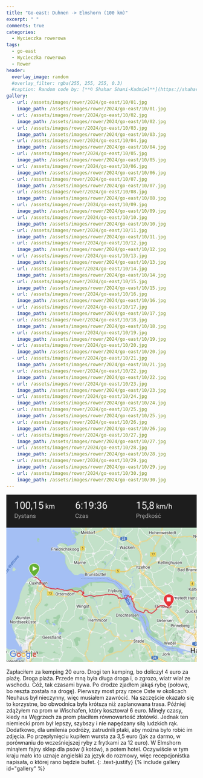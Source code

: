 ```yaml
---
title: "Go-east: Duhnen -> Elmshorn (100 km)"
excerpt: " "
comments: true
categories:
  - Wycieczka rowerowa
tags:
  - go-east
  - Wycieczka rowerowa
  - Rower
header:
  overlay_image: random
  #overlay_filter: rgba(255, 255, 255, 0.3)
  #caption: Random code by: [**© Shahar Shani-Kadmiel**](https://shaharkadmiel.github.io)"
gallery:
  - url: /assets/images/rower/2024/go-east/10/01.jpg
    image_path: /assets/images/rower/2024/go-east/10/01.jpg
  - url: /assets/images/rower/2024/go-east/10/02.jpg
    image_path: /assets/images/rower/2024/go-east/10/02.jpg
  - url: /assets/images/rower/2024/go-east/10/03.jpg
    image_path: /assets/images/rower/2024/go-east/10/03.jpg
  - url: /assets/images/rower/2024/go-east/10/04.jpg
    image_path: /assets/images/rower/2024/go-east/10/04.jpg
  - url: /assets/images/rower/2024/go-east/10/05.jpg
    image_path: /assets/images/rower/2024/go-east/10/05.jpg
  - url: /assets/images/rower/2024/go-east/10/06.jpg
    image_path: /assets/images/rower/2024/go-east/10/06.jpg
  - url: /assets/images/rower/2024/go-east/10/07.jpg
    image_path: /assets/images/rower/2024/go-east/10/07.jpg
  - url: /assets/images/rower/2024/go-east/10/08.jpg
    image_path: /assets/images/rower/2024/go-east/10/08.jpg
  - url: /assets/images/rower/2024/go-east/10/09.jpg
    image_path: /assets/images/rower/2024/go-east/10/09.jpg
  - url: /assets/images/rower/2024/go-east/10/10.jpg
    image_path: /assets/images/rower/2024/go-east/10/10.jpg
  - url: /assets/images/rower/2024/go-east/10/11.jpg
    image_path: /assets/images/rower/2024/go-east/10/11.jpg
  - url: /assets/images/rower/2024/go-east/10/12.jpg
    image_path: /assets/images/rower/2024/go-east/10/12.jpg
  - url: /assets/images/rower/2024/go-east/10/13.jpg
    image_path: /assets/images/rower/2024/go-east/10/13.jpg
  - url: /assets/images/rower/2024/go-east/10/14.jpg
    image_path: /assets/images/rower/2024/go-east/10/14.jpg
  - url: /assets/images/rower/2024/go-east/10/15.jpg
    image_path: /assets/images/rower/2024/go-east/10/15.jpg
  - url: /assets/images/rower/2024/go-east/10/16.jpg
    image_path: /assets/images/rower/2024/go-east/10/16.jpg
  - url: /assets/images/rower/2024/go-east/10/17.jpg
    image_path: /assets/images/rower/2024/go-east/10/17.jpg
  - url: /assets/images/rower/2024/go-east/10/18.jpg
    image_path: /assets/images/rower/2024/go-east/10/18.jpg
  - url: /assets/images/rower/2024/go-east/10/19.jpg
    image_path: /assets/images/rower/2024/go-east/10/19.jpg
  - url: /assets/images/rower/2024/go-east/10/20.jpg
    image_path: /assets/images/rower/2024/go-east/10/20.jpg
  - url: /assets/images/rower/2024/go-east/10/21.jpg
    image_path: /assets/images/rower/2024/go-east/10/21.jpg
  - url: /assets/images/rower/2024/go-east/10/22.jpg
    image_path: /assets/images/rower/2024/go-east/10/22.jpg
  - url: /assets/images/rower/2024/go-east/10/23.jpg
    image_path: /assets/images/rower/2024/go-east/10/23.jpg
  - url: /assets/images/rower/2024/go-east/10/24.jpg
    image_path: /assets/images/rower/2024/go-east/10/24.jpg
  - url: /assets/images/rower/2024/go-east/10/25.jpg
    image_path: /assets/images/rower/2024/go-east/10/25.jpg
  - url: /assets/images/rower/2024/go-east/10/26.jpg
    image_path: /assets/images/rower/2024/go-east/10/26.jpg
  - url: /assets/images/rower/2024/go-east/10/27.jpg
    image_path: /assets/images/rower/2024/go-east/10/27.jpg
  - url: /assets/images/rower/2024/go-east/10/28.jpg
    image_path: /assets/images/rower/2024/go-east/10/28.jpg
  - url: /assets/images/rower/2024/go-east/10/29.jpg
    image_path: /assets/images/rower/2024/go-east/10/29.jpg
  - url: /assets/images/rower/2024/go-east/10/30.jpg
    image_path: /assets/images/rower/2024/go-east/10/30.jpg
---
```

[![mapka](/assets/images/rower/2024/go-east/10/mapka.png)](https://connect.garmin.com/modern/activity/16631808041)

Zapłaciłem za kemping 20 euro. Drogi ten kemping, bo doliczył 4 euro za plażę. Droga plaża. Przede mną była długa droga i, o zgrozo, wiatr wiał ze wschodu. Cóż, tak czasami bywa. Po drodze zjadłem jakąś rybę (połowę, bo reszta została na drogę). Pierwszy most przy rzece Oste w okolicach Neuhaus był nieczynny, więc musiałem zawrócić. Na szczęście okazało się to korzystne, bo obwodnica była krótsza niż zaplanowana trasa. Później zdążyłem na prom w Wischafen, który kosztował 6 euro. Minęły czasy, kiedy na Węgrzech za prom płaciłem równowartość złotówki. Jednak ten niemiecki prom był lepszy, szybszy i nie napędzany siłą ludzkich rąk. Dodatkowo, dla umilenia podróży, zatrudnili ptaki, aby można było robić im zdjęcia. Po przepłynięciu kupiłem wursta za 3,5 euro (jak za darmo, w porównaniu do wcześniejszej ryby z frytkami za 12 euro). W Elmshorn minąłem fajny sklep dla psów (i kotów), a potem hotel. Oczywiście w tym kraju mało kto uznaje angielski za język do rozmowy, więc recepcjonistka napisała, o której rano będzie bufet.
{: .text-justify}
{% include gallery id="gallery" %}

